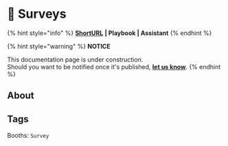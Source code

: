 # 🤚 Surveys

{% hint style="info" %}
[**ShortURL**](https://tiof.click/TUSV) **| Playbook | Assistant**
{% endhint %}



{% hint style="warning" %}
**NOTICE**

This documentation page is under construction.\
Should you want to be notified once it's published, [**let us know**](https://tiof.click/TIOFTarianUpdatesService).
{% endhint %}

## About



## Tags

Booths: `Survey`
